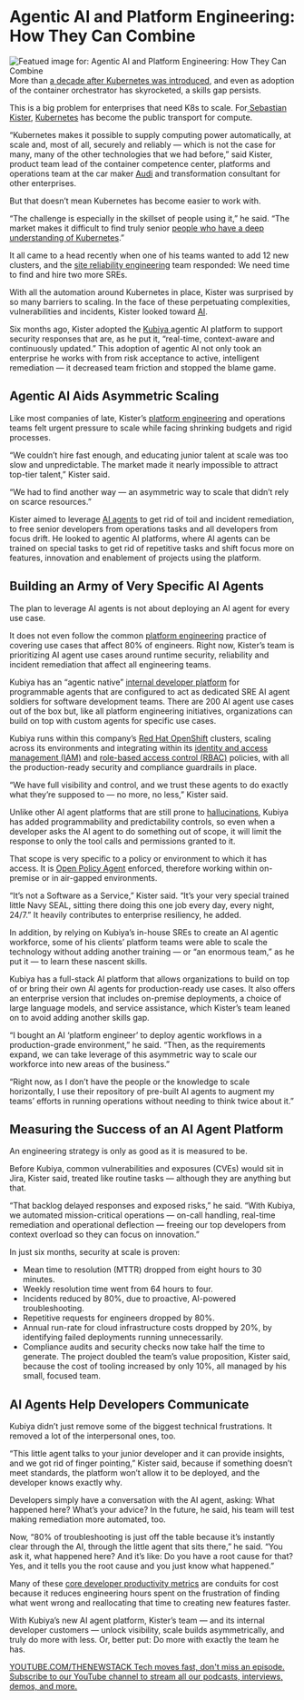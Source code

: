# Agentic AI and Platform Engineering: How They Can Combine
![Featued image for: Agentic AI and Platform Engineering: How They Can Combine](https://cdn.thenewstack.io/media/2025/04/d688f5d6-ai-agents-platform-engineering-2-1024x576.jpg)
More than [a decade after Kubernetes was introduced](https://thenewstack.io/how-the-kubernetes-community-celebrated-its-10th-anniversary/), and even as adoption of the container orchestrator has skyrocketed, a skills gap persists.

This is a big problem for enterprises that need K8s to scale. For[ Sebastian Kister](https://www.linkedin.com/in/sebastiankister/), [Kubernetes](https://thenewstack.io/kubernetes/) has become the public transport for compute.

“Kubernetes makes it possible to supply computing power automatically, at scale and, most of all, securely and reliably — which is not the case for many, many of the other technologies that we had before,” said Kister, product team lead of the container competence center, platforms and operations team at the car maker [Audi](https://www.audi.com/en/company/) and transformation consultant for other enterprises.

But that doesn’t mean Kubernetes has become easier to work with.

“The challenge is especially in the skillset of people using it,” he said. “The market makes it difficult to find truly senior [people who have a deep understanding of Kubernetes](https://thenewstack.io/talent-shortages-shouldnt-kill-your-cloud-native-journey/).”

It all came to a head recently when one of his teams wanted to add 12 new clusters, and the [site reliability engineering](https://thenewstack.io/google-sre-site-reliability-engineering-at-a-global-scale/) team responded: We need time to find and hire two more SREs.

With all the automation around Kubernetes in place, Kister was surprised by so many barriers to scaling. In the face of these perpetuating complexities, vulnerabilities and incidents, Kister looked toward [AI](https://thenewstack.io/ai/).

Six months ago, Kister adopted the [Kubiya ](https://www.kubiya.ai/)agentic AI platform to support security responses that are, as he put it, “real-time, context-aware and continuously updated.” This adoption of agentic AI not only took an enterprise he works with from risk acceptance to active, intelligent remediation — it decreased team friction and stopped the blame game.

## Agentic AI Aids Asymmetric Scaling
Like most companies of late, Kister’s [platform engineering](https://thenewstack.io/platform-engineering/) and operations teams felt urgent pressure to scale while facing shrinking budgets and rigid processes.

“We couldn’t hire fast enough, and educating junior talent at scale was too slow and unpredictable. The market made it nearly impossible to attract top-tier talent,” Kister said.

“We had to find another way — an asymmetric way to scale that didn’t rely on scarce resources.”

Kister aimed to leverage [AI agents](https://thenewstack.io/ai-agents/) to get rid of toil and incident remediation, to free senior developers from operations tasks and all developers from focus drift. He looked to agentic AI platforms, where AI agents can be trained on special tasks to get rid of repetitive tasks and shift focus more on features, innovation and enablement of projects using the platform.

## Building an Army of Very Specific AI Agents
The plan to leverage AI agents is not about deploying an AI agent for every use case.

It does not even follow the common [platform engineering](https://thenewstack.io/platform-engineering/) practice of covering use cases that affect 80% of engineers. Right now, Kister’s team is prioritizing AI agent use cases around runtime security, reliability and incident remediation that affect all engineering teams.

Kubiya has an “agentic native” [internal developer platform](https://thenewstack.io/7-core-elements-of-an-internal-developer-platform/) for programmable agents that are configured to act as dedicated SRE AI agent soldiers for software development teams. There are 200 AI agent use cases out of the box but, like all platform engineering initiatives, organizations can build on top with custom agents for specific use cases.

Kubiya runs within this company’s [Red Hat OpenShift](https://www.openshift.com/try?utm_content=inline+mention) clusters, scaling across its environments and integrating within its [identity and access management (IAM)](https://thenewstack.io/10-best-practices-for-building-a-robust-iam-strategy-in-2024/) and [role-based access control (RBAC)](https://thenewstack.io/role-based-access-control-five-common-authorization-patterns/) policies, with all the production-ready security and compliance guardrails in place.

“We have full visibility and control, and we trust these agents to do exactly what they’re supposed to — no more, no less,” Kister said.

Unlike other AI agent platforms that are still prone to [hallucinations](https://thenewstack.io/ai-agentic-evaluation-tools-help-devs-fight-hallucinations/), Kubiya has added programmability and predictability controls, so even when a developer asks the AI agent to do something out of scope, it will limit the response to only the tool calls and permissions granted to it.

That scope is very specific to a policy or environment to which it has access. It is [Open Policy Agent](https://thenewstack.io/the-open-policy-agent-journey-from-sandbox-to-graduation/) enforced, therefore working within on-premise or in air-gapped environments.

“It’s not a Software as a Service,” Kister said. “It’s your very special trained little Navy SEAL, sitting there doing this one job every day, every night, 24/7.” It heavily contributes to enterprise resiliency, he added.

In addition, by relying on Kubiya’s in-house SREs to create an AI agentic workforce, some of his clients’ platform teams were able to scale the technology without adding another training — or “an enormous team,” as he put it — to learn these nascent skills.

Kubiya has a full-stack AI platform that allows organizations to build on top of or bring their own AI agents for production-ready use cases. It also offers an enterprise version that includes on-premise deployments, a choice of large language models, and service assistance, which Kister’s team leaned on to avoid adding another skills gap.

“I bought an AI ‘platform engineer’ to deploy agentic workflows in a production-grade environment,” he said. “Then, as the requirements expand, we can take leverage of this asymmetric way to scale our workforce into new areas of the business.”

“Right now, as I don’t have the people or the knowledge to scale horizontally, I use their repository of pre-built AI agents to augment my teams’ efforts in running operations without needing to think twice about it.”

## Measuring the Success of an AI Agent Platform
An engineering strategy is only as good as it is measured to be.

Before Kubiya, common vulnerabilities and exposures (CVEs) would sit in Jira, Kister said, treated like routine tasks — although they are anything but that.

“That backlog delayed responses and exposed risks,” he said. “With Kubiya, we automated mission-critical operations — on-call handling, real-time remediation and operational deflection — freeing our top developers from context overload so they can focus on innovation.”

In just six months, security at scale is proven:

- Mean time to resolution (MTTR) dropped from eight hours to 30 minutes.
- Weekly resolution time went from 64 hours to four.
- Incidents reduced by 80%, due to proactive, AI-powered troubleshooting.
- Repetitive requests for engineers dropped by 80%.
- Annual run-rate for cloud infrastructure costs dropped by 20%, by identifying failed deployments running unnecessarily.
- Compliance audits and security checks now take half the time to generate.
The project doubled the team’s value proposition, Kister said, because the cost of tooling increased by only 10%, all managed by his small, focused team.

## AI Agents Help Developers Communicate
Kubiya didn’t just remove some of the biggest technical frustrations. It removed a lot of the interpersonal ones, too.

“This little agent talks to your junior developer and it can provide insights, and we got rid of finger pointing,” Kister said, because if something doesn’t meet standards, the platform won’t allow it to be deployed, and the developer knows exactly why.

Developers simply have a conversation with the AI agent, asking: What happened here? What’s your advice? In the future, he said, his team will test making remediation more automated, too.

Now, “80% of troubleshooting is just off the table because it’s instantly clear through the AI, through the little agent that sits there,” he said. “You ask it, what happened here? And it’s like: Do you have a root cause for that? Yes, and it tells you the root cause and you just know what happened.”

Many of these [core developer productivity metrics](https://thenewstack.io/4-north-star-metrics-for-platform-engineering-teams/) are conduits for cost because it reduces engineering hours spent on the frustration of finding what went wrong and reallocating that time to creating new features faster.

With Kubiya’s new AI agent platform, Kister’s team — and its internal developer customers — unlock visibility, scale builds asymmetrically, and truly do more with less. Or, better put: Do more with exactly the team he has.

[
YOUTUBE.COM/THENEWSTACK
Tech moves fast, don't miss an episode. Subscribe to our YouTube
channel to stream all our podcasts, interviews, demos, and more.
](https://youtube.com/thenewstack?sub_confirmation=1)